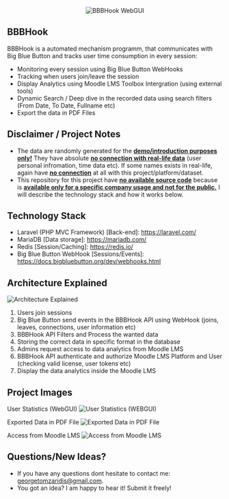 <p align="center">
<img src="https://raw.githubusercontent.com/georgetomzaridis/bbbhook-bigbluebutton/main/bbbhook-sh1.png" alt="BBBHook WebGUI"
</p>
  
## BBBHook

BBBHook is a automated mechanism programm, that communicates with Big Blue Button and tracks user time consumption in every session:
- Monitoring every session using Big Blue Button WebHooks
- Tracking when users join/leave the session
- Display Analytics using Moodle LMS Toolbox Intergration (using external tools)
- Dynamic Search / Deep dive in the recorded data using search filters (From Date, To Date, Fullname etc)
- Export the data in PDF Files

## Disclaimer / Project Notes
- The data are randomly generated for the <ins>**demo/introduction purposes only!**</ins> They have absolute <ins>**no connection with real-life data**</ins> (user personal infromation, time data etc). If some names exists in real-life, again have <ins>**no connection**</ins> at all with this project/platform/dataset.
- This repository for this project have <ins>**no available source code**</ins> because is <ins>**available only for a specific company usage and not for the public.</ins>** I will describe the technology stack and how it works below.

## Technology Stack
 - Laravel (PHP MVC Framework) [Back-end]: https://laravel.com/
 - MariaDB [Data storage]: https://mariadb.com/
 - Redis [Session/Caching]: https://redis.io/
 - Big Blue Button WebHook [Sessions/Events]: https://docs.bigbluebutton.org/dev/webhooks.html
 
## Architecture Explained
<img src="https://raw.githubusercontent.com/georgetomzaridis/bbbhook-bigbluebutton/main/bbbhook-architecture-explained-diagram.png" alt="Architecture Explained">

1) Users join sessions
2) Big Blue Button send events in the BBBHook API using WebHook (joins, leaves, connections, user information etc)
3) BBBHook API Filters and Process the wanted data
4) Storing the correct data in specific format in the database
5) Admins request access to data analytics from Moodle LMS
6) BBBHook API authenticate and authorize Moodle LMS Platform and User (checking valid license, user tokens etc)
7) Display the data analytics inside the Moodle LMS

## Project Images
User Statistics (WebGUI)
<img src="https://raw.githubusercontent.com/georgetomzaridis/bbbhook-bigbluebutton/main/bbbhook-sh2.png" alt="User Statistics (WEBGUI)">

Exported Data in PDF File
<img src="https://raw.githubusercontent.com/georgetomzaridis/bbbhook-bigbluebutton/main/bbbhook-sh3.png" alt="Exported Data in PDF File">

Access from Moodle LMS
<img src="https://raw.githubusercontent.com/georgetomzaridis/bbbhook-bigbluebutton/main/bbbhook-sh4.png" alt="Access from Moodle LMS">

## Questions/New Ideas?

- If you have any questions dont hesitate to contact me: georgetomzaridis@gmail.com.
- You got an idea? I am happy to hear it! Submit it freely!
